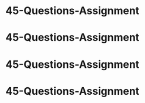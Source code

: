 # 45-Questions-Assignment
# 45-Questions-Assignment
# 45-Questions-Assignment
# 45-Questions-Assignment
